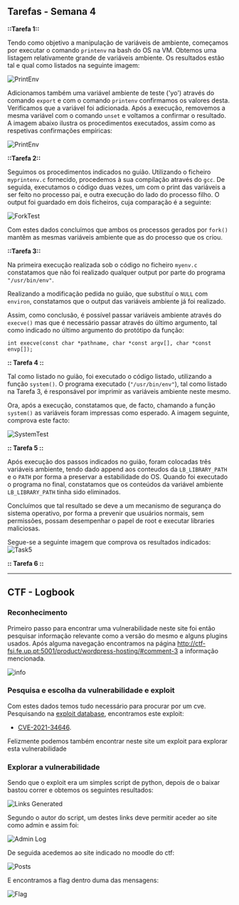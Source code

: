 ## Tarefas - Semana 4

**::Tarefa 1::**

Tendo como objetivo a manipulação de variáveis de ambiente, começamos por executar o comando `printenv` na bash do OS na VM. Obtemos uma listagem relativamente grande de variáveis ambiente. Os resultados estão tal e qual como listados na seguinte imagem:

![PrintEnv](/images/printenv.png)

Adicionamos também uma variável ambiente de teste ('yo') através do comando `export` e com o comando `printenv` confirmamos os valores desta. Verificamos que a variável foi adicionada. Após a execução, removemos a mesma variável com o comando `unset` e voltamos a confirmar o resultado. A imagem abaixo ilustra os procedimentos executados, assim como as respetivas confirmações empíricas:

![PrintEnv](/images/export_unset.png)


**::Tarefa 2::**

Seguimos os procedimentos indicados no guião. Utilizando o ficheiro `myprintenv.c` fornecido, procedemos à sua compilação através do `gcc`. De seguida, executamos o código duas vezes, um com o print das variáveis a ser feito no processo pai, e outra execução do lado do processo filho. O output foi guardado em dois ficheiros, cuja comparação é a seguinte:

![ForkTest](/images/forkoutputcomparison.png)

Com estes dados concluímos que ambos os processos gerados por `fork()` mantêm as mesmas variáveis ambiente que as do processo que os criou. 

**::Tarefa 3::**

Na primeira execução realizada sob o código no ficheiro `myenv.c` constatamos que não foi realizado qualquer output por parte do programa `"/usr/bin/env"`. 

Realizando a modificação pedida no guião, que substituí o `NULL` com `environ`, constatamos que o output das variáveis ambiente já foi realizado.

Assim, como conclusão, é possível passar variáveis ambiente através do `execve()` mas que é necessário passar através do último argumento, tal como indicado no último argumento do protótipo da função:

`int execve(const char *pathname, char *const argv[], char *const envp[]);`


**:: Tarefa 4 ::**

Tal como listado no guião, foi executado o código listado, utilizando a função `system()`. O programa executado (`"/usr/bin/env"`), tal como listado na Tarefa 3, é responsável por imprimir as variáveis ambiente neste mesmo. 

Ora, após a execução, constatamos que, de facto, chamando a função `system()` as variáveis foram impressas como esperado. A imagem seguinte, comprova este facto:


![SystemTest](/images/systemtest.png)


**:: Tarefa 5 ::**

Após execução dos passos indicados no guião, foram colocadas três variáveis ambiente, tendo dado append aos conteudos da `LB_LIBRARY_PATH` e o `PATH` por forma a preservar a estabilidade do OS. Quando foi executado o programa no final, constatamos que os conteúdos da variável ambiente `LB_LIBRARY_PATH` tinha sido eliminados. 

Concluímos que tal resultado se deve a um mecanismo de segurança do sistema operativo, por forma a prevenir que usuários normais, sem permissões, possam desempenhar o papel de root e executar libraries maliciosas. 

Segue-se a seguinte imagem que comprova os resultados indicados:
![Task5](/images/task6process.png)


**:: Tarefa 6 ::**


-----------
## CTF - Logbook

### Reconhecimento
Primeiro passo para encontrar uma vulnerabilidade neste site foi então pesquisar informação relevante como a versão do mesmo e alguns plugins usados. Após alguma navegação encontramos na página http://ctf-fsi.fe.up.pt:5001/product/wordpress-hosting/#comment-3 a informação mencionada.

![info](/images/info.png)

### Pesquisa e escolha da vulnerabilidade e exploit
Com estes dados temos tudo necessário para procurar por um cve. Pesquisando na [exploit database](https://www.exploit-db.com/), encontramos este exploit:
- [CVE-2021-34646](https://www.exploit-db.com/exploits/50299).

Felizmente podemos também encontrar neste site um exploit para explorar esta vulnerabilidade

### Explorar a vulnerabilidade
Sendo que o exploit era um simples script de python, depois de o baixar bastou correr e obtemos os seguintes resultados:

![Links Generated](/images/links_generated.png)

Segundo o autor do script, um destes links deve permitir aceder ao site como admin e assim foi:

![Admin Log](/images/authentication.png)

De seguida acedemos ao site indicado no moodle do ctf:

![Posts](/images/posts.png)

E encontramos a flag dentro duma das mensagens:

![Flag](/images/flag.png)




